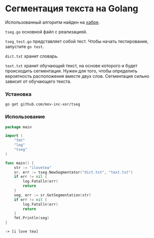 # Сегментация текста на Golang
Использованный алгоритм найден на [хабре](https://habr.com/post/141228/).

`tseg.go` основной файл с реализацией.

`tseg_test.go` представляет собой тест. Чтобы начать тестирование, запустите `go test`.

`dict.txt` хранит словарь.

`text.txt` хранит обучающий текст, на основе которого и будет происходить сегментация. 
Нужен для того, чтобы определить вероятность расположения вместе двух слов.
Сегментация сильно зависит от обучающего текста.

### Установка

`go get github.com/mov-inc-xor/tseg`

### Использование

```go
package main

import (
	"fmt"
	"log"
	"tseg"
)

func main() {
	str := "ilovetea"
	sr, err := tseg.NewSegmentator("dict.txt", "text.txt")
	if err != nil {
		log.Fatalln(err)
		return
	}
	seg, err := sr.GetSegmentation(str)
	if err != nil {
		log.Fatalln(err)
		return
	}
	fmt.Println(seg)
}
```

`-> [i love tea]`
